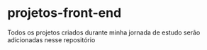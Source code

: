 # projetos-front-end
Todos os projetos criados durante minha jornada de estudo serão adicionadas nesse repositório
